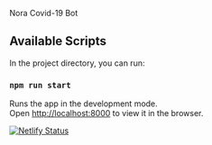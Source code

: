 Nora Covid-19 Bot

## Available Scripts

In the project directory, you can run:

### `npm run start`

Runs the app in the development mode.<br />
Open [http://localhost:8000](http://localhost:8000) to view it in the browser.

[![Netlify Status](https://api.netlify.com/api/v1/badges/a1a67631-e474-4c30-a253-26cbab95783a/deploy-status)](https://app.netlify.com/sites/norabot/deploys)
